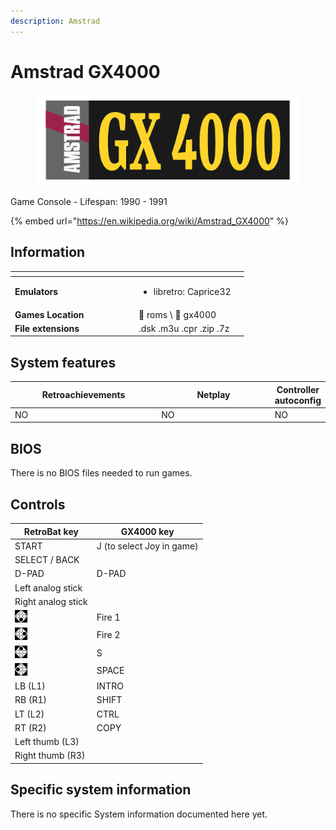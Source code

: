 ```yaml
---
description: Amstrad
---
```


# Amstrad GX4000

<div align="left">

<figure><img src="https://raw.githubusercontent.com/fabricecaruso/es-theme-carbon/5149a33eed46b2af638b06119397d4023b75131f/art/logos/gx4000.svg" alt=""><figcaption></figcaption></figure>

</div>

Game Console - Lifespan: 1990 - 1991

{% embed url="https://en.wikipedia.org/wiki/Amstrad_GX4000" %}

## Information

<table data-header-hidden><thead><tr><th width="184"></th><th></th><th data-hidden></th></tr></thead><tbody><tr><td><strong>Emulators</strong></td><td><ul><li>libretro: Caprice32</li></ul></td><td></td></tr><tr><td><strong>Games Location</strong></td><td><span data-gb-custom-inline data-tag="emoji" data-code="1f4c1">📁</span> roms \ <span data-gb-custom-inline data-tag="emoji" data-code="1f4c2">📂</span> gx4000</td><td></td></tr><tr><td><strong>File extensions</strong></td><td>.dsk .m3u .cpr .zip .7z</td><td></td></tr></tbody></table>

## System features

<table><thead><tr><th width="245">Retroachievements</th><th width="200">Netplay</th><th>Controller autoconfig</th></tr></thead><tbody><tr><td>NO</td><td>NO</td><td>NO</td></tr></tbody></table>

## BIOS

There is no BIOS files needed to run games.

## Controls

| RetroBat key                                                                    | GX4000 key                |
| ------------------------------------------------------------------------------- | ------------------------- |
| START                                                                           | J (to select Joy in game) |
| SELECT / BACK                                                                   |                           |
| D-PAD                                                                           | D-PAD                     |
| Left analog stick                                                               |                           |
| Right analog stick                                                              |                           |
| ![A](<../../../.gitbook/assets/image (25).png>)                                 | Fire 1                    |
| ![B](<../../../.gitbook/assets/image (11).png>)                                 | Fire 2                    |
| <img src="../../../.gitbook/assets/image (45).png" alt="" data-size="original"> | S                         |
| <img src="../../../.gitbook/assets/image (43).png" alt="" data-size="line">     | SPACE                     |
| LB (L1)                                                                         | INTRO                     |
| RB (R1)                                                                         | SHIFT                     |
| LT (L2)                                                                         | CTRL                      |
| RT (R2)                                                                         | COPY                      |
| Left thumb (L3)                                                                 |                           |
| Right thumb (R3)                                                                |                           |

## Specific system information

There is no specific System information documented here yet.
